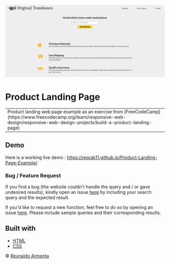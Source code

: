 # ![Prodduct Landing Page](https://github.com/Reprak11/Portafolio-Reprak11/blob/master/css/images/product-page.PNG)
# Product Landing Page
<table>
<tr>
<td>
  Product landing web page example as an exercise from [FreeCodeCamp](https://www.freecodecamp.org/learn/responsive-web-design/responsive-web-design-projects/build-a-product-landing-page)
</td>
</tr>
</table>


## Demo
Here is a working live demo :  https://reprak11.github.io/Product-Landing-Page-Example/

### Bug / Feature Request

If you find a bug (the website couldn't handle the query and / or gave undesired results), kindly open an issue [here](https://github.com/Reprak11/Product-Landing-Page-Example/issues/new) by including your search query and the expected result.

If you'd like to request a new function, feel free to do so by opening an issue [here](https://github.com/Reprak11/Product-Landing-Page-Example/issues/new). Please include sample queries and their corresponding results.


## Built with 

- [HTML](https://www.w3schools.com/html/)
- [CSS](https://www.w3schools.com/css/)


© [Reynaldo Armenta ](https://github.com/Reprak11)



